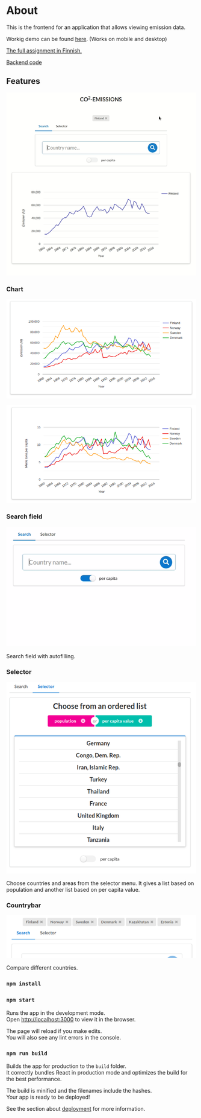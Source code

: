 # About

This is the frontend for an application that allows viewing emission data.

Workig demo can be found [here](https://co2emissione.herokuapp.com/). (Works on mobile and desktop)

[The full assignment in Finnish.](https://www.reaktor.com/ennakkotehtava-ohjelmistokehittaja/)

[Backend code](https://github.com/k0tix/co2server)

## Features

![overview](images/overview.gif)

### Chart

![emissionchart](images/chart1.png)

![emissionchart](images/chart2.png)

### Search field
![searchfield](images/searchfield.gif)

Search field with autofilling.

### Selector
![selector](images/selector.png)

Choose countries and areas from the selector menu. It gives a list based on population and another list based on per capita value.

### Countrybar
![countrybar](images/countrybar.png)

Compare different countries.

### `npm install`

### `npm start`

Runs the app in the development mode.<br>
Open [http://localhost:3000](http://localhost:3000) to view it in the browser.

The page will reload if you make edits.<br>
You will also see any lint errors in the console.

### `npm run build`

Builds the app for production to the `build` folder.<br>
It correctly bundles React in production mode and optimizes the build for the best performance.

The build is minified and the filenames include the hashes.<br>
Your app is ready to be deployed!

See the section about [deployment](https://facebook.github.io/create-react-app/docs/deployment) for more information.
